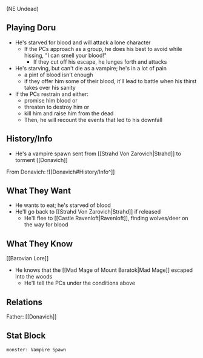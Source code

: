 (NE Undead)
## Playing Doru
- He's starved for blood and will attack a lone character
	- If the PCs approach as a group, he does his best to avoid while hissing, "I can smell your blood!"
		- If they cut off his escape, he lunges forth and attacks
- He's starving, but can't die as a vampire; he's in a lot of pain
	- a pint of blood isn't enough
	- if they offer him some of their blood, it'll lead to battle when his thirst takes over his sanity
- If the PCs restrain and either:
	- promise him blood or
	- threaten to destroy him or
	- kill him and raise him from the dead
	- Then, he will recount the events that led to his downfall

## History/Info
- He's a vampire spawn sent from [[Strahd Von Zarovich|Strahd]] to torment [[Donavich]]

From Donavich:
![[Donavich#History/Info^]]

## What They Want
- He wants to eat; he's starved of blood
- He'll go back to [[Strahd Von Zarovich|Strahd]] if released
	- He'll flee to [[Castle Ravenloft|Ravenloft]], finding wolves/deer on the way for blood

## What They Know
[[Barovian Lore]]
- He knows that the [[Mad Mage of Mount Baratok|Mad Mage]] escaped into the woods
	- He'll tell the PCs under the conditions above

## Relations
Father: [[Donavich]]

## Stat Block

```statblock
monster: Vampire Spawn
```
